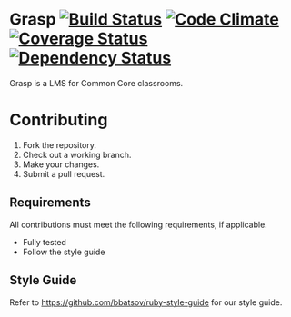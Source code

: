 # Grasp [![Build Status](https://travis-ci.org/graspapp/grasp.png?branch=master)](https://travis-ci.org/graspapp/grasp) [![Code Climate](https://codeclimate.com/github/graspapp/grasp.png)](https://codeclimate.com/github/graspapp/grasp) [![Coverage Status](https://coveralls.io/repos/graspapp/grasp/badge.png?branch=master)](https://coveralls.io/r/graspapp/grasp?branch=master) [![Dependency Status](https://gemnasium.com/graspapp/grasp.png)](https://gemnasium.com/graspapp/grasp)

Grasp is a LMS for Common Core classrooms.

# Contributing

1. Fork the repository.
2. Check out a working branch.
3. Make your changes.
4. Submit a pull request.

## Requirements

All contributions must meet the following requirements, if applicable.

* Fully tested
* Follow the style guide

## Style Guide

Refer to https://github.com/bbatsov/ruby-style-guide for our style guide.
